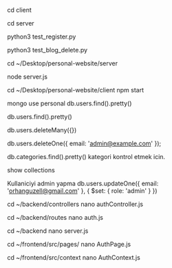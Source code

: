 cd client



cd server

python3 test_register.py



python3 test_blog_delete.py


cd ~/Desktop/personal-website/server



node server.js


cd ~/Desktop/personal-website/client
npm start


mongo
use personal
db.users.find().pretty()


db.users.find().pretty()


db.users.deleteMany({})

db.users.deleteOne({ email: 'admin@example.com' });

db.categories.find().pretty()   kategori kontrol etmek icin. 

show collections

Kullaniciyi admin yapma 
db.users.updateOne({ email: 'orhanguzell@gmail.com' }, { $set: { role: 'admin' } })




cd ~/backend/controllers
nano authController.js


cd ~/backend/routes
nano auth.js

cd ~/backend
nano server.js


cd ~/frontend/src/pages/
nano AuthPage.js

cd ~/frontend/src/context
nano AuthContext.js
